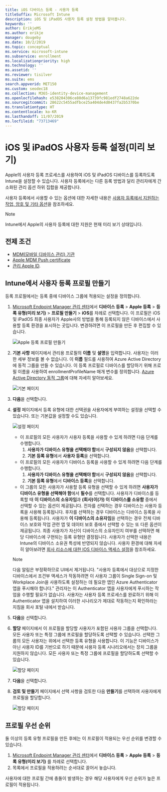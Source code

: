 ```yaml
---
title: iOS 디바이스 등록 - 사용자 등록
titleSuffix: Microsoft Intune
description: iOS 및 iPadOS 사용자 등록 설정 방법을 알아봅니다.
keywords: ''
author: ErikjeMS
ms.author: erikje
manager: dougeby
ms.date: 10/2/2019
ms.topic: conceptual
ms.service: microsoft-intune
ms.subservice: enrollment
ms.localizationpriority: high
ms.technology: ''
ms.assetid: ''
ms.reviewer: tisilver
ms.suite: ems
search.appverid: MET150
ms.custom: seodec18
ms.collection: M365-identity-device-management
ms.openlocfilehash: e538204306ce80d6a13739fc981edf2748a622de
ms.sourcegitcommit: 28622c5455adfbce25a404de4d0437fa2b5370be
ms.translationtype: HT
ms.contentlocale: ko-KR
ms.lasthandoff: 11/07/2019
ms.locfileid: "73713469"
---
```

# <a name="set-up-ios-and-ipados-user-enrollment-preview"></a>iOS 및 iPadOS 사용자 등록 설정(미리 보기)

Apple의 사용자 등록 프로세스를 사용하여 iOS 및 iPadOS 디바이스를 등록하도록 Intune을 설정할 수 있습니다. 사용자 등록에서는 다른 등록 방법과 달리 관리자에게 간소화된 관리 옵션 하위 집합을 제공합니다.

사용자 등록에서 사용할 수 있는 옵션에 대한 자세한 내용은 [사용자 등록에서 지원하는 작업, 암호 및 기타 옵션](ios-user-enrollment-supported-actions.md)을 참조하세요.

> [!NOTE]
> Intune에서 Apple의 사용자 등록에 대한 지원은 현재 미리 보기 상태입니다.

## <a name="prerequisites"></a>전제 조건
- [MDM(모바일 디바이스 관리) 기관](../fundamentals/mdm-authority-set.md)
- [Apple MDM Push certificate](apple-mdm-push-certificate-get.md)
- [관리 Apple ID](https://support.apple.com/guide/apple-business-manager/mdm1c9622977/web).

## <a name="create-a-user-enrollment-profile-in-intune"></a>Intune에서 사용자 등록 프로필 만들기

등록 프로필에서는 등록 중에 디바이스 그룹에 적용되는 설정을 정의합니다. 

1. [Microsoft Endpoint Manager 관리 센터](https://go.microsoft.com/fwlink/?linkid=2109431)에서 **디바이스 등록** > **Apple 등록** > **등록 유형(미리 보기)**  > **프로필 만들기** > **iOS**를 차례로 선택합니다. 이 프로필은 iOS 및 iPadOS 최종 사용자가 Apple사의 방법을 통해 등록되지 않은 디바이스에서 사용할 등록 환경을 표시하는 곳입니다. 변경하려면 이 프로필을 만든 후 편집할 수 있습니다.

    ![Apple 등록 프로필 만들기](./media/ios-user-enrollment/create-profile.png)

2. **기본 사항** 페이지에서 관리용 프로필의 **이름** 및 **설명**을 입력합니다. 사용자는 이러한 세부 정보를 볼 수 없습니다. 이 **이름** 필드를 사용하여 Azure Active Directory에 동적 그룹을 만들 수 있습니다. 이 등록 프로필로 디바이스를 할당하기 위해 프로필 이름을 사용하여 enrollmentProfileName 매개 변수를 정의합니다. [Azure Active Directory 동적 그룹](https://docs.microsoft.com/azure/active-directory/active-directory-groups-dynamic-membership-azure-portal#rules-for-devices)에 대해 자세히 알아보세요.

    ![기본 페이지](./media/ios-user-enrollment/basics-page.png)


3. **다음**을 선택합니다.

4. **설정** 페이지에서 등록 유형에 대한 선택권을 사용자에게 부여하는 설정을 선택할 수 있습니다. 또는 기본값을 설정할 수도 있습니다.

    ![설정 페이지](./media/ios-user-enrollment/settings-page.png)

    - 이 프로필의 모든 사용자가 사용자 등록을 사용할 수 있게 하려면 다음 단계를 수행합니다.
        1. **사용자가 디바이스 유형을 선택해야 함**에서 **구성되지 않음**을 선택합니다.
        2. **기본 등록 유형**에서 **사용자 등록**을 선택합니다.
    - 이 프로필의 모든 사용자가 디바이스 등록을 사용할 수 있게 하려면 다음 단계를 수행합니다.
        1. **사용자가 디바이스 유형을 선택해야 함**에서 **구성되지 않음**을 선택합니다.
        2. **기본 등록 유형**에서 **디바이스 등록**을 선택합니다.
    - 이 그룹의 모든 사용자가 사용할 등록 유형을 선택할 수 있게 하려면 **사용자가 디바이스 유형을 선택해야 함**에서 **필수**를 선택합니다. 사용자가 디바이스를 등록할 때 **이 디바이스의 소유자임**과 **(회사)이(가) 이 디바이스를 소유함** 중에서 선택할 수 있는 옵션이 제공됩니다. 전자를 선택하는 경우 디바이스는 사용자 등록을 사용해 등록됩니다. 후자를 선택하는 경우 디바이스는 디바이스 등록을 사용해 등록됩니다. 사용자가 **이 디바이스의 소유자임**을 선택하는 경우 전체 디바이스 보호와 작업 관련 앱 및 데이터 보호 중에서 선택할 수 있는 또 다른 옵션이 제공됩니다. 최종 사용자가 자신이 디바이스의 소유자인지 여부를 선택하면 해당 디바이스에 구현되는 등록 유형만 결정됩니다. 사용자가 선택한 내용은 Intune의 디바이스 소유권 특성에 반영되지 않습니다. 사용자 환경에 대해 자세히 알아보려면 [회사 리소스에 대한 IOS 디바이스 액세스 설정](https://docs.microsoft.com/intune-user-help/enroll-your-device-in-intune-ios)을 참조하세요.
    
    > [!NOTE]
    > 다음 알림은 부정확하므로 UI에서 제거됩니다.
    > "사용자 등록에서 대상으로 지정한 디바이스에서 조건부 액세스가 작동하려면 이 사용자 그룹이 Single Sign-on 및 Workplace Join을 사용하도록 설정하는 데 필요한 앱인 Azure Authenticator 앱을 푸시해야 합니다."
    > 관리자는 이 Authenticator 앱을 사용자에게 푸시하는 작업을 수행할 필요가 없습니다. 사용자는 사용자 등록 프로세스를 완료하기 위해 이 Authenticator 앱을 설치하여 이러한 시나리오가 제대로 작동하는지 확인하라는 지침을 회사 포털 내에서 받습니다.

5. **다음**을 선택합니다.

6. **할당** 페이지에서 이 프로필을 할당할 사용자가 포함된 사용자 그룹을 선택합니다. 모든 사용자 또는 특정 그룹에 프로필을 할당하도록 선택할 수 있습니다. 선택한 그룹의 모든 사용자는 위에서 선택한 등록 유형을 사용합니다. 이 기능은 디바이스가 아닌 사용자 ID를 기반으로 하기 때문에 사용자 등록 시나리오에서는 장치 그룹을 지원하지 않습니다. 모든 사용자 또는 특정 그룹에 프로필을 할당하도록 선택할 수 있습니다.

    ![할당 페이지](./media/ios-user-enrollment/assignments-page.png)

7. **다음**을 선택합니다.

8. **검토 및 만들기** 페이지에서 선택 사항을 검토한 다음 **만들기**를 선택하여 사용자에게 프로필을 할당합니다.

    ![할당 페이지](./media/ios-user-enrollment/assignments-page.png)


## <a name="profile-priority"></a>프로필 우선 순위

둘 이상의 등록 유형 프로필을 만든 후에는 이 프로필이 적용되는 우선 순위를 변경할 수 있습니다.

1. [Microsoft Endpoint Manager 관리 센터](https://go.microsoft.com/fwlink/?linkid=2109431)에서 **디바이스 등록** > **Apple 등록** > **등록 유형(미리 보기)** 를 차례로 선택합니다.
2. 목록에서 프로필을 적용하려는 순서대로 끌어서 놓습니다.

사용자에 대한 프로필 간에 충돌이 발생하는 경우 해당 사용자에게 우선 순위가 높은 프로필이 적용됩니다.


